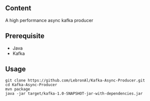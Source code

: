## Content
A high performance async kafka producer

## Prerequisite
* Java
* Kafka

## Usage
```
git clone https://github.com/LebronAl/Kafka-Async-Producer.git
cd Kafka-Async-Producer
mvn package
java -jar target/kafka-1.0-SNAPSHOT-jar-with-dependencies.jar
```
